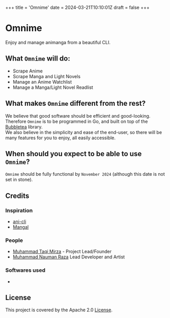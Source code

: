 +++
title = 'Omnime'
date = 2024-03-21T10:10:01Z
draft = false
+++

# Omnime
Enjoy and manage animanga from a beautiful CLI.

## What `Omnime` will do:
- Scrape Anime
- Scrape Manga and Light Novels
- Manage an Anime Watchlist
- Manage a Manga/Light Novel Readlist

## What makes `Omnime` different from the rest?
We believe that good software should be efficient and good-looking. Therefore `Omnime` is to be programmed in Go, and built on top of the [Bubbletea](https://github.com/charmbracelet/bubbletea) library.<br>
We also believe in the simplicity and ease of the end-user, so there will be many features for you to enjoy, all easily accessible.

## When should you expect to be able to use `Omnime`?
`Omnime` should be fully functional by `November 2024` (although this date is not set in stone).

## Credits
### Inspiration
- [ani-cli](https://github.com/pystardust/ani-cli)
- [Mangal](https://github.com/metafates/mangal)
### People
- [Muhammad Taqi Mirza](https://github.com/tmirza5) - Project Lead/Founder
- [Muhammad Nauman Raza](https://github.com/devraza) Lead Developer and Artist
### Softwares used
- 
## License
This project is covered by the Apache 2.0 [License](https://git.devraza.duckdns.org/quwartz/omnime/src/branch/main/LICENSE).
